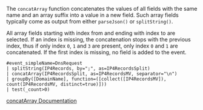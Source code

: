 The `concatArray` function concatenates the values of all fields with the same name and an array suffix into a value in a new field. Such array fields typically come as output from either `parseJson()` or `splitString()`.

All array fields starting with index from and ending with index to are selected. If an index is missing, the concatenation stops with the previous index, thus if only index `0`, `1` and `3` are present, only index `0` and `1` are concatenated. If the first index is missing, no field is added to the event.

```
#event_simpleName=DnsRequest
| splitString(IP4Records, by=";", as=IP4RecordsSplit)
| concatArray(IP4RecordsSplit, as=IP4RecordsMV, separator="\n")
| groupBy([DomainName], function=([collect([IP4RecordsMV]), count(IP4RecordsMV, distinct=true)]))
| test(_count>0)
```

[concatArray Documentation](https://library.humio.com/data-analysis/functions-concatarray.html)
